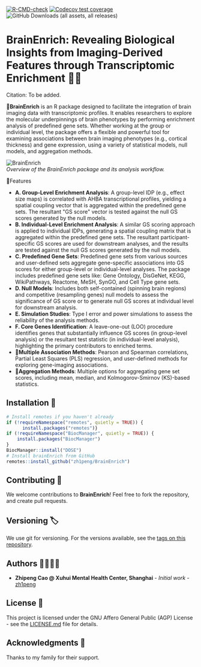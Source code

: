 [![R-CMD-check](https://github.com/zh1peng/BrainEnrich/actions/workflows/R-CMD-check.yml/badge.svg)](https://github.com/zh1peng/BrainEnrich/actions/workflows/R-CMD-check.yml)
[![Codecov test coverage](https://codecov.io/gh/zh1peng/BrainEnrich/graph/badge.svg)](https://app.codecov.io/gh/zh1peng/BrainEnrich)
![GitHub Downloads (all assets, all releases)](https://img.shields.io/github/downloads/zh1peng/BrainEnrich/total?logo=plume&label=Download&color=%23328da8)


# BrainEnrich: Revealing Biological Insights from Imaging-Derived Features through Transcriptomic Enrichment 🧠🧬

Citation: To be added. 

🎯**BrainEnrich** is an R package designed to facilitate the integration of brain imaging data with transcriptomic profiles. It enables researchers to explore the molecular underpinnings of brain phenotypes by performing enrichment analysis of predefined gene sets. Whether working at the group or individual level, the package offers a flexible and powerful tool for examining associations between brain imaging phenotypes (e.g., cortical thickness) and gene expression, using a variety of statistical models, null models, and aggregation methods. 

![BrainEnrich](images/workflow.png)  
_Overview of the BrainEnrich package and its analysis workflow._

🚀Features
- **A. Group-Level Enrichment Analysis**: A group-level IDP (e.g., effect size maps) is correlated with AHBA transcriptional profiles, yielding a spatial coupling vector that is aggregated within the predefined gene sets. The resultant "GS score" vector is tested against the null GS scores generated by the null models.  
- **B. Individual-Level Enrichment Analysis**: A similar GS scoring approach is applied to individual IDPs, generating a spatial coupling matrix that is aggregated within the predefined gene sets. The resultant participant-specific GS scores are used for downstream analyses, and the results are tested against the null GS scores generated by the null models. 
- **C. Predefined Gene Sets**: Predefined gene sets from various sources and user-defined sets aggregate gene-specific associations into GS scores for either group-level or individual-level analyses. The package includes predefined gene sets like: Gene Ontology, DisGeNet, KEGG, WikiPathways, Reactome, MeSH, SynGO, and Cell Type gene sets. 
- **D. Null Models**: Includes both self-contained (spinning brain regions) and competitive (resampling genes) null models to assess the significance of GS score or to generate null GS scores at individual level for downstream analysis.
- **E. Simulation Studies**: Type I error and power simulations to assess the reliability of the analysis methods.
- **F. Core Genes Identification**: A leave-one-out (LOO) procedure identifies genes that substantially influence GS scores (in group-level analysis) or the resultant test statistic (in individual-level analysis), highlighting the primary contributors to enriched terms. 
- 🔧**Multiple Association Methods**: Pearson and Spearman correlations, Partial Least Squares (PLS) regression, and user-defined methods for exploring gene-imaging associations.
- 🔧**Aggregation Methods**: Multiple options for aggregating gene set scores, including mean, median, and Kolmogorov-Smirnov (KS)-based statistics.



## Installation 💾

```r
# Install remotes if you haven't already
if (!requireNamespace("remotes", quietly = TRUE)) {
      install.packages("remotes")}
if (!requireNamespace("BiocManager", quietly = TRUE)) {
    install.packages("BiocManager")
}
BiocManager::install("DOSE")
# Install brainEnrich from GitHub
remotes::install_github("zh1peng/BrainEnrich")
```

## Contributing 🤝
We welcome contributions to **BrainEnrich**! Feel free to fork the repository, and create pull requests.

## Versioning 🏷️
We use git for versioning. For the versions available, see the [tags on this repository](https://github.com/zh1peng/brainEnrich/tags).



## Authors 👩‍💻👨‍💻

* **Zhipeng Cao @ Xuhui Mental Health Center, Shanghai** - *Initial work* - [zh1peng](https://github.com/zh1peng)

## License 📜

This project is licensed under the GNU Affero General Public (AGP) License - see the [LICENSE.md](LICENSE.md) file for details.

## Acknowledgments 👏

Thanks to my family for their support.